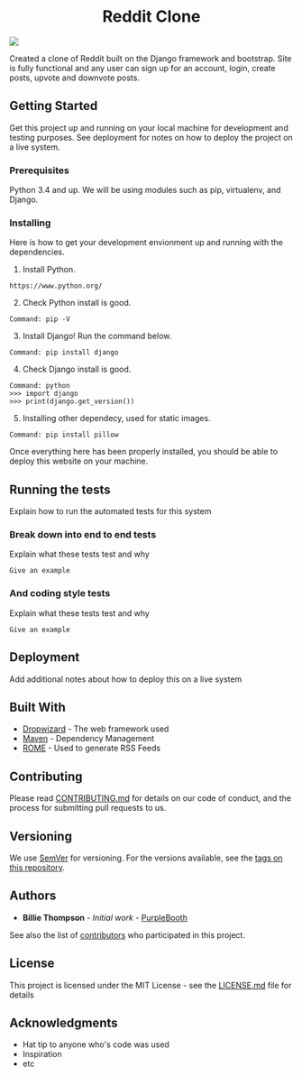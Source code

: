<h1 align="center">Reddit Clone</h1>

![](http://www.reactiongifs.us/wp-content/uploads/2013/10/nuh_uh_conan_obrien.gif)

Created a clone of Reddit built on the Django framework and bootstrap. Site is fully functional and any user can sign up for an account, login, create posts, upvote and downvote posts.

## Getting Started

Get this project up and running on your local machine for development and testing purposes. See deployment for notes on how to deploy the project on a live system.

### Prerequisites

Python 3.4 and up. We will be using modules such as pip, virtualenv, and Django. 


### Installing

Here is how to get your development envionment up and running with the dependencies.

1) Install Python.

```
https://www.python.org/
```

2) Check Python install is good.

```
Command: pip -V
```

3) Install Django! Run the command below.

```
Command: pip install django
```

4) Check Django install is good.

```
Command: python
>>> import django
>>> print(django.get_version())
```

5) Installing other dependecy, used for static images.

```
Command: pip install pillow
```

Once everything here has been properly installed, you should be able to deploy this website on your machine.

## Running the tests

Explain how to run the automated tests for this system

### Break down into end to end tests

Explain what these tests test and why

```
Give an example
```

### And coding style tests

Explain what these tests test and why

```
Give an example
```

## Deployment

Add additional notes about how to deploy this on a live system

## Built With

* [Dropwizard](http://www.dropwizard.io/1.0.2/docs/) - The web framework used
* [Maven](https://maven.apache.org/) - Dependency Management
* [ROME](https://rometools.github.io/rome/) - Used to generate RSS Feeds

## Contributing

Please read [CONTRIBUTING.md](https://gist.github.com/PurpleBooth/b24679402957c63ec426) for details on our code of conduct, and the process for submitting pull requests to us.

## Versioning

We use [SemVer](http://semver.org/) for versioning. For the versions available, see the [tags on this repository](https://github.com/your/project/tags). 

## Authors

* **Billie Thompson** - *Initial work* - [PurpleBooth](https://github.com/PurpleBooth)

See also the list of [contributors](https://github.com/your/project/contributors) who participated in this project.

## License

This project is licensed under the MIT License - see the [LICENSE.md](LICENSE.md) file for details

## Acknowledgments

* Hat tip to anyone who's code was used
* Inspiration
* etc
